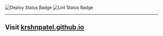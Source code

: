 ![Deploy Status Badge](https://github.com/krshnpatel/krshnpatel.github.io/workflows/Deploy/badge.svg)
![Lint Status Badge](https://github.com/krshnpatel/krshnpatel.github.io/workflows/Lint/badge.svg)

---

## Visit [krshnpatel.github.io](https://krshnpatel.github.io/)
